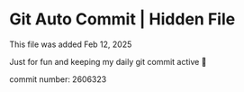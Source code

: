 # Git Auto Commit | Hidden File

This file was added Feb 12, 2025

Just for fun and keeping my daily git commit active 🤪

commit number: 2606323
